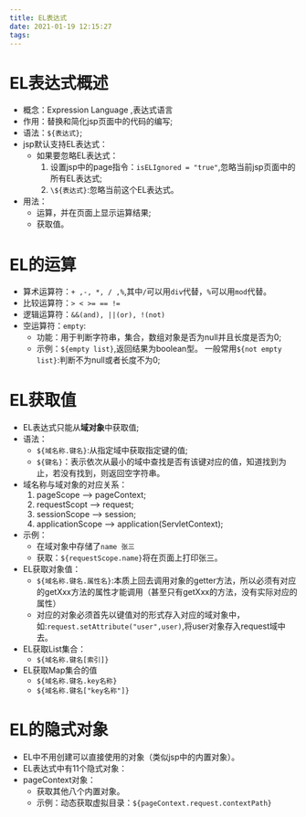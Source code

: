 ```yaml
---
title: EL表达式
date: 2021-01-19 12:15:27
tags:
---
```


# EL表达式概述

* 概念：Expression Language ,表达式语言
* 作用：替换和简化jsp页面中的代码的编写;
* 语法：`${表达式}`;
* jsp默认支持EL表达式：
  * 如果要忽略EL表达式：
    1. 设置jsp中的page指令：`isELIgnored = "true"`,忽略当前jsp页面中的所有EL表达式;
    2. `\${表达式}`:忽略当前这个EL表达式。
* 用法：
  * 运算，并在页面上显示运算结果;
  * 获取值。

# EL的运算

* 算术运算符：`+ ,-, *, / ,%`,其中`/`可以用`div`代替，`%`可以用`mod`代替。
* 比较运算符：`> < >= == !=`
* 逻辑运算符：`&&(and), ||(or), !(not)`
* 空运算符：`empty`:
  * 功能：用于判断字符串，集合，数组对象是否为null并且长度是否为0;
  * 示例：`${empty list}`,返回结果为boolean型。 一般常用`${not empty list}`:判断不为null或者长度不为0;

# EL获取值

* EL表达式只能从**域对象**中获取值;
* 语法：
  * `${域名称.键名}`:从指定域中获取指定键的值;
  * `${键名}`：表示依次从最小的域中查找是否有该键对应的值，知道找到为止，若没有找到，则返回空字符串。
* 域名称与域对象的对应关系：
  1. pageScope --> pageContext;
  2. requestScopt --> request;
  3. sessionScope --> session;
  4. applicationScope --> application(ServletContext);
* 示例：
  * 在域对象中存储了`name 张三`
  * 获取：`${requestScope.name}`将在页面上打印张三。
* EL获取对象值：
  * `${域名称.键名.属性名}`:本质上回去调用对象的getter方法，所以必须有对应的getXxx方法的属性才能调用（甚至只有getXxx的方法，没有实际对应的属性）
  * 对应的对象必须首先以键值对的形式存入对应的域对象中，如:`request.setAttribute("user",user)`,将user对象存入request域中去。
* EL获取List集合：
  * `${域名称.键名[索引]}`
* EL获取Map集合的值
  * `${域名称.键名.key名称}`
  * `${域名称.键名["key名称"]}` 

# EL的隐式对象

* EL中不用创建可以直接使用的对象（类似jsp中的内置对象）。
* EL表达式中有11个隐式对象：
* pageContext对象：
  * 获取其他八个内置对象。
  * 示例：动态获取虚拟目录：`${pageContext.request.contextPath}`